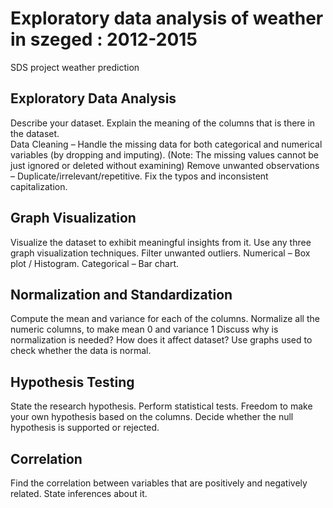 # Exploratory data analysis of weather in szeged : 2012-2015

SDS project weather prediction

## Exploratory Data Analysis

Describe your dataset. Explain the meaning of the columns that is there in the dataset.  
Data Cleaning – Handle the missing data for both categorical and numerical variables (by dropping and imputing).
(Note: The missing values cannot be just ignored or deleted without examining)
Remove unwanted observations – Duplicate/irrelevant/repetitive.
Fix the typos and inconsistent capitalization.

## Graph Visualization

Visualize the dataset to exhibit meaningful insights from it.
Use any three graph visualization techniques.
Filter unwanted outliers.
Numerical – Box plot / Histogram.
Categorical – Bar chart.

## Normalization and Standardization

Compute the mean and variance for each of the columns.
Normalize all the numeric columns, to make mean 0 and variance 1
Discuss why is normalization is needed? How does it affect dataset?
Use graphs used to check whether the data is normal.

## Hypothesis Testing

State the research hypothesis.
Perform statistical tests.
Freedom to make your own hypothesis based on the columns.
Decide whether the null hypothesis is supported or rejected.

## Correlation

Find the correlation between variables that are positively and negatively related.
State inferences about it.
